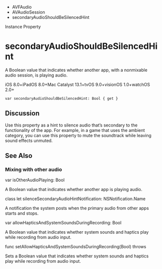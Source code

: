 

- AVFAudio
- AVAudioSession
-  secondaryAudioShouldBeSilencedHint 

Instance Property

# secondaryAudioShouldBeSilencedHint

A Boolean value that indicates whether another app, with a nonmixable audio session, is playing audio.

iOS 8.0+iPadOS 8.0+Mac Catalyst 13.1+tvOS 9.0+visionOS 1.0+watchOS 2.0+

``` source
var secondaryAudioShouldBeSilencedHint: Bool { get }
```

## Discussion

Use this property as a hint to silence audio that’s secondary to the functionality of the app. For example, in a game that uses the ambient category, you can use this property to mute the soundtrack while leaving sound effects unmuted.

## See Also

### Mixing with other audio

var isOtherAudioPlaying: Bool

A Boolean value that indicates whether another app is playing audio.

class let silenceSecondaryAudioHintNotification: NSNotification.Name

A notification the system posts when the primary audio from other apps starts and stops.

var allowHapticsAndSystemSoundsDuringRecording: Bool

A Boolean value that indicates whether system sounds and haptics play while recording from audio input.

func setAllowHapticsAndSystemSoundsDuringRecording(Bool) throws

Sets a Boolean value that indicates whether system sounds and haptics play while recording from audio input.

